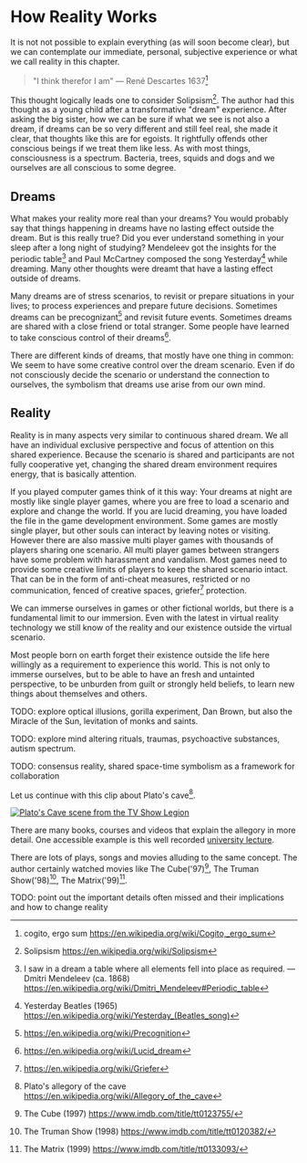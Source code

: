 How Reality Works
=================

It is not not possible to explain everything (as will soon become clear), but we can contemplate our
immediate, personal, subjective experience or what we call reality in this chapter.

> "I think therefor I am" &mdash; René Descartes 1637[^1]

This thought logically leads one to consider Solipsism[^2]. The author had this thought as a young
child after a transformative "dream" experience. After asking the big sister, how we can be sure if
what we see is not also a dream, if dreams can be so very different and still feel real, she made
it clear, that thoughts like this are for egoists. It rightfully offends other conscious beings if
we treat them like less. As with most things, consciousness is a spectrum. Bacteria, trees, squids
and dogs and we  ourselves are all conscious to some degree.

Dreams
------

What makes your reality more real than your dreams? You would probably say that things happening in
dreams have no lasting effect outside the dream. But is this really true? Did you ever understand
something in your sleep after a long night of studying? Mendeleev got the insights for the periodic
table[^3] and Paul McCartney composed the song Yesterday[^4] while dreaming. Many other thoughts
were dreamt that have a lasting effect outside of dreams.

Many dreams are of stress scenarios, to revisit or prepare situations in your lives; to process
experiences and prepare future decisions. Sometimes dreams can be precognizant[^5] and revisit
future events. Sometimes dreams are shared with a close friend or total stranger. Some people have
learned to take conscious control of their dreams[^6].

There are different kinds of dreams, that mostly have one thing in common: We seem to have some
creative control over the dream scenario. Even if do not consciously decide the scenario or
understand the connection to ourselves, the symbolism that dreams use arise from our own mind.

Reality
-------

Reality is in many aspects very similar to continuous shared dream. We all have an individual
exclusive perspective and focus of attention on this shared experience. Because the scenario is
shared and participants are not fully cooperative yet, changing the shared dream environment
requires energy, that is basically attention.

If you played computer games think of it this way: Your dreams at night are mostly like single
player games, where you are free to load a scenario and explore and change the world. If you are
lucid dreaming, you have loaded the file in the game development environment. Some games are mostly
single player, but other souls can interact by leaving notes or visiting. However there are also
massive multi player games with thousands of players sharing one scenario. All multi player games
between strangers have some problem with harassment and vandalism. Most games need to provide some
creative limits of players to keep the shared scenario intact. That can be in the form of anti-cheat
measures, restricted or no communication, fenced of creative spaces, griefer[^7] protection.

We can immerse ourselves in games or other fictional worlds, but there is a fundamental limit to our
immersion. Even with the latest in virtual reality technology we still know of the reality and our
existence outside the virtual scenario.

Most people born on earth forget their existence outside the life here willingly as a requirement to
experience this world. This is not only to immerse ourselves, but to be able to have an fresh and
untainted perspective, to be unburden from guilt or strongly held beliefs, to learn new things about
themselves and others.


TODO: explore optical illusions, gorilla experiment, Dan Brown, but also the Miracle of the Sun,
levitation of monks and saints.

TODO: explore mind altering rituals, traumas, psychoactive substances, autism spectrum.

TODO: consensus reality, shared space-time symbolism as a framework for collaboration

Let us continue with this clip about Plato's cave[^8].

[![Plato's Cave scene from the TV Show Legion](https://img.youtube.com/vi/bHj2slKBF98/0.jpg)](https://www.youtube.com/watch?v=bHj2slKBF98)

There are many books, courses and videos that explain the allegory in more detail. One accessible
example is this well recorded [university lecture](https://www.youtube.com/watch?v=aBPd7getIcM).

There are lots of plays, songs and movies alluding to the same concept. The author certainly watched
movies like The Cube('97)[^9], The Truman Show('98)[^10], The Matrix('99)[^11].

TODO: point out the important details often missed and their implications and how to change reality

[^1]: cogito, ergo sum https://en.wikipedia.org/wiki/Cogito,_ergo_sum
[^2]: Solipsism https://en.wikipedia.org/wiki/Solipsism
[^3]: I saw in a dream a table where all elements fell into place as required. &mdash; Dmitri Mendeleev (ca. 1868) https://en.wikipedia.org/wiki/Dmitri_Mendeleev#Periodic_table
[^4]: Yesterday Beatles (1965) https://en.wikipedia.org/wiki/Yesterday_(Beatles_song)
[^5]: https://en.wikipedia.org/wiki/Precognition
[^6]: https://en.wikipedia.org/wiki/Lucid_dream
[^7]: https://en.wikipedia.org/wiki/Griefer
[^8]: Plato's allegory of the cave https://en.wikipedia.org/wiki/Allegory_of_the_cave
[^9]: The Cube (1997) https://www.imdb.com/title/tt0123755/
[^10]: The Truman Show (1998) https://www.imdb.com/title/tt0120382/
[^11]: The Matrix (1999) https://www.imdb.com/title/tt0133093/

